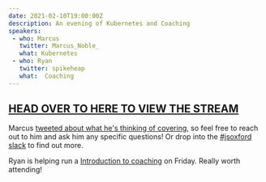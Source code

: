 ```yaml
---
date: 2021-02-10T19:00:00Z
description: An evening of Kubernetes and Coaching
speakers:
 - who: Marcus
   twitter: Marcus_Noble_
   what: Kubernetes
 - who: Ryan
   twitter: spikeheap
   what:  Coaching
---
```


## [HEAD OVER TO HERE TO VIEW THE STREAM](https://www.youtube.com/watch?v=m8iMGFjVgGg)

Marcus [tweeted about what he's thinking of covering](https://twitter.com/Marcus_Noble_/status/1356600550230548481), so feel free to reach out to him and ask him any specific questions! Or drop into the [#jsoxford slack](https://digitaloxford.slack.com/archives/C0UURPG9H/p1612466756040900) to find out more.

Ryan is helping run a [Introduction to coaching](https://ti.to/slate-horse/introduction-to-coaching-feb-2021) on Friday. Really worth attending!
